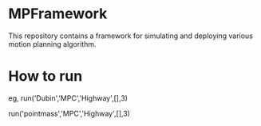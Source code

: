# MPFramework
This repository contains a framework for simulating and deploying various motion planning algorithm.

# How to run
eg,
 run('Dubin','MPC','Highway',[],3)
 
 run('pointmass','MPC','Highway',[],3)
